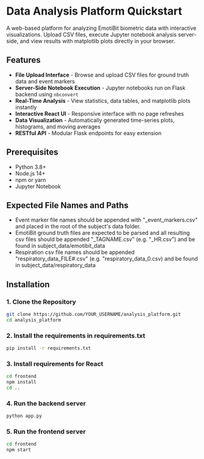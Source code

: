 # Data Analysis Platform Quickstart

A web-based platform for analyzing EmotiBit biometric data with interactive visualizations. Upload CSV files, execute Jupyter notebook analysis server-side, and view results with matplotlib plots directly in your browser.

## Features

- **File Upload Interface** - Browse and upload CSV files for ground truth data and event markers
- **Server-Side Notebook Execution** - Jupyter notebooks run on Flask backend using `nbconvert`
- **Real-Time Analysis** - View statistics, data tables, and matplotlib plots instantly
- **Interactive React UI** - Responsive interface with no page refreshes
- **Data Visualization** - Automatically generated time-series plots, histograms, and moving averages
- **RESTful API** - Modular Flask endpoints for easy extension

## Prerequisites

- Python 3.8+
- Node.js 14+
- npm or yarn
- Jupyter Notebook

## Expected File Names and Paths
- Event marker file names should be appended with "_event_markers.csv" and placed in the root of the subject's data folder.
- EmotiBit ground truth files are expected to be parsed and all resulting csv files should be appended "_TAGNAME.csv" (e.g. "_HR.csv") and be found in subject_data/emotibit_data
- Respiration csv file names should be appended "respiratory_data_FILE#.csv" (e.g. "respiratory_data_0.csv) and be found in subject_data/respiratory_data

## Installation

### 1. Clone the Repository
```bash
git clone https://github.com/YOUR_USERNAME/analysis_platform.git
cd analysis_platform
```

### 2. Install the requirements in requirements.txt
```bash
pip install -r requirements.txt
```

### 3. Install requirements for React
```bash
cd frontend
npm install
cd ..
```

### 4. Run the backend server
```bash
python app.py
```

### 5. Run the frontend server
```bash
cd frontend
npm start
```